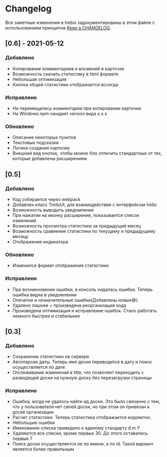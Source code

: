 # Changelog

Все заметные изменения в trebis задокументированы в этом файле с использованием принципов [Keep a CHANGELOG](http://keepachangelog.com/).

## [0.6] - 2021-05-12

### Добавлено

* Копирование комментариев и вложений в карточке
* Возможность скачать статистику в html формате
* Небольшая оптимизация
* Кнопка общей статистики отображается вссегда

### Исправлено

* Не перемещались комментарии при копировании карточки
* На Windows npm ожидает version вида x.x.x

### Обновлено

 * Описание некоторых пунктов
* Текстовые подсказки
* Логика создания карточек
* Внешний вид кнопок, чтобы можно бло отличить стандартные от тех, которые добавлены расширением


## [0.5]

### Добавлено

* Код собирается через webpack
* Добавлен класс TrelloUI, для взаимодействия с интерфейсом trello
* Возможность выводить уведомления
* При нажатии на иконку расширения, показывается список изменений
* Возможность просмотра статистики за предыдущий месяц
* Возможность сравнения статистики по текущему и предыдущему месяцу
* Отображение индикатора

### Обновлено

* Изменился формат отображения статистики

### Исправлено

* При возникновении ошибки, в консоль кидалась ошибка. Теперь ошибка видна в уведомлении
* Опечатки и незначительные ошибки(Добавлены новые😅).
* Удалено лишнее + произведена реорганизация кода
* Произведена оптимизация и исправление ошибок. Стало работать немного быстрее и стабильнее


## [0.3]

### Добавлено

* Сохранение статистики на сервере
* Автопарсин даты. Теперь имя доски переводится в дату и поиск осуществляется по дате.
* Отслеживание изменений в title, что позволяет переходить с разводящей доски на нужную доску без перезагрузки страницы

### Исправлено

* Ошибка, когда не удалось найти ид доски. Это было связанно с тем, что у пользователя нет своей доски, но при этом он привязан к доске организации            
* Расчет статистики. Теперь статистика отображается корректно.
* Небольшие ошибки
* Именование списка приведено к единому стандарту d.m.Y
* Удаляются все списки, кроме первых 30. До этого оставались первые 7
* Поиск доски осуществляется не по имени, а по id. Такой вариант является более правильным


[v-0.6]: https://github.com/max36895/trebis/compare/0.6...0.5
[master]: https://github.com/max36895/trebis/compare/0.6...master
[dev]: https://github.com/max36895/trebis/compare/master...dev
